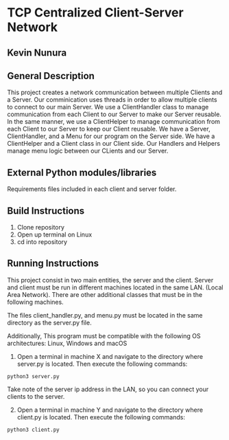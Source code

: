 # TCP Centralized Client-Server Network 

## Kevin Nunura
    
## General Description
This project creates a network communication between multiple Clients and a Server. Our comminication uses threads in order to allow
    multiple clients to connect to our main Server. We use a ClientHandler class to manage communication from each Client to our Server
    to make our Server reusable. In the same manner, we use a ClientHelper to manage communication from each Client to our Server to keep
    our Client reusable. We have a Server, ClientHandler, and a Menu for our program on the Server side. We have a ClientHelper and a Client
    class in our Client side. Our Handlers and Helpers manage menu logic between our CLients and our Server.
    
## External Python modules/libraries
Requirements files included in each client and server folder.

## Build Instructions
1) Clone repository
2) Open up terminal on Linux
3) cd into repository

## Running Instructions

This project consist in two main entities, the server and the client. Server and client must be run in different machines located in the same LAN. (Local Area Network). There are other additional classes that must be in the following machines. 

The files client_handler.py, and menu.py must be located in the same directory as the server.py file.  

Additionally, This program must be compatible with the following OS architectures: Linux, Windows and macOS


1) Open a terminal in machine X and navigate to the directory where server.py is located. Then execute the following commands:

``` 
python3 server.py 
```
Take note of the server ip address in the LAN, so you can connect your clients to the server. 

2) Open a terminal in machine Y and navigate to the directory where client.py is located. Then execute the following commands:

``` 
python3 client.py 
```
